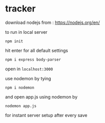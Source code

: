 # tracker

download nodejs from : https://nodejs.org/en/

to run in local server

``npm init``

hit enter for all default settings

``npm i express body-parser``

open in ``localhost:3000``

use nodemon by tying 

``npm i nodemon``

and open app.js using nodemon by 

``nodemon app.js``

for instant server setup after every save
